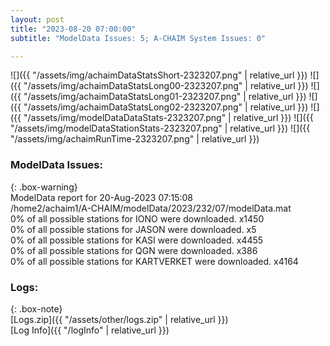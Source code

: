 ```yaml
---
layout: post
title: "2023-08-20 07:00:00"
subtitle: "ModelData Issues: 5; A-CHAIM System Issues: 0"

---
```


![]({{ "/assets/img/achaimDataStatsShort-2323207.png" | relative_url }})
![]({{ "/assets/img/achaimDataStatsLong00-2323207.png" | relative_url }})
![]({{ "/assets/img/achaimDataStatsLong01-2323207.png" | relative_url }})
![]({{ "/assets/img/achaimDataStatsLong02-2323207.png" | relative_url }})
![]({{ "/assets/img/modelDataDataStats-2323207.png" | relative_url }})
![]({{ "/assets/img/modelDataStationStats-2323207.png" | relative_url }})
![]({{ "/assets/img/achaimRunTime-2323207.png" | relative_url }})


### ModelData Issues:  
  
{: .box-warning}  
 ModelData report for 20-Aug-2023 07:15:08   
 /home2/achaim1/A-CHAIM/modelData/2023/232/07/modelData.mat   
 0% of all possible stations for IONO were downloaded. x1450   
 0% of all possible stations for JASON were downloaded. x5   
 0% of all possible stations for KASI were downloaded. x4455   
 0% of all possible stations for QGN were downloaded. x386   
 0% of all possible stations for KARTVERKET were downloaded. x4164   
  


### Logs:  
  
{: .box-note}  
[Logs.zip]({{ "/assets/other/logs.zip" | relative_url }})  
[Log Info]({{ "/logInfo" | relative_url }})  
